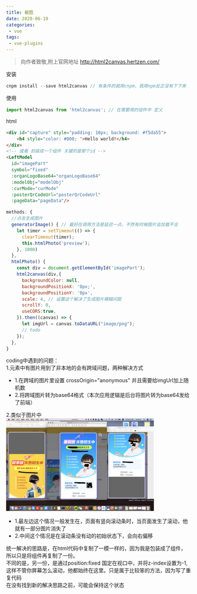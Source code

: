 ```yaml
---
title: 截图
date: 2020-06-10
categories:
 - vue
tags:
 - vue-plugins
---
```


> 向作者致敬,附上官网地址 http://html2canvas.hertzen.com/

安装
```js
cnpm install --save html2canvas // 有条件的就用cnpm，我用npm反正没有下下来
```

使用
```js
import html2canvas from 'html2canvas'; // 在需要用的组件中 定义
```

html
```html
<div id="capture" style="padding: 10px; background: #f5da55">
    <h4 style="color: #000; ">Hello world!</h4>
</div>
<!-- 或者 封装成一个组件 关键的是那个id -->
<LeftModel
  id="imagePart"
  symbol="fixed"
  :organLogoBase64="organLogoBase64"
  :modelObj="modelObj"
  :curMode="curMode"
  :posterQrCodeUrl="posterQrCodeUrl"
  :pageData="pageData"/>
```

```js
methods: {
  //点击生成图片
  generatorImage() { // 最好在调用方法是延迟一点，不然有时候图片会加载不全
    let timer = setTimeout(() => {
      clearTimeout(timer);
      this.htmlPhoto('preview');
    }, 1000)
  },
  htmlPhoto() {
    const div = document.getElementById('imagePart');
    html2canvas(div,{
      backgroundColor: null,
      backgroundPositionX: '0px;',
      backgroundPositionY: '0px',
      scale: 4, // 设置这个解决了生成图片模糊问题
      scrollY: 0,
      useCORS:true,
    }).then((canvas) => {
      let imgUrl = canvas.toDataURL("image/png");
      // todo
    });
  },
}
```

coding中遇到的问题：<br>
1.元素中有图片用到了非本地的会有跨域问题，两种解决方式<br>
  - 1.在跨域的图片里设置 crossOrigin="anonymous" 并且需要给imgUrl加上随机数<br>
  - 2.将跨域图片转为base64格式（本次应用逻辑是后台将图片转为base64发给了前端）<br>

2.类似于图片中<br>
<img src="../../imgs/plugins/13.png" style="width: 80%;">
- 1.最左边这个情况一般发生在，页面有竖向滚动条时，当页面发生了滚动，他就有一部分图片消失了
- 2.中间这个情况是在滚动条没有动的初始状态下，会向右偏移

统一解决的思路是，在html代码中复制了一模一样的，因为我是包装成了组件，所以只是将组件再复制了一份。<br>
不同的是，另一份，是通过position:fixed 国定在视口中，并将z-index设置为-1,<br>
这样不管你屏幕怎么滚动，他都始终在这里。只是属于比较笨的方法，因为写了重复代码<br>
在没有找到新的解决思路之前，可能会保持这个状态<br>


